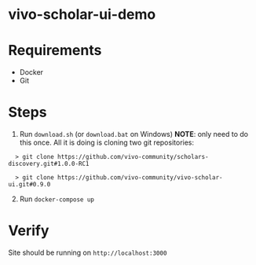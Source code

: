 # vivo-scholar-ui-demo

# Requirements

* Docker
* Git

# Steps
1. Run `download.sh` (or `download.bat` on Windows) **NOTE**: only need to do this once.  All it is doing is cloning two git repositories:


```shell
  > git clone https://github.com/vivo-community/scholars-discovery.git#1.0.0-RC1

  > git clone https://github.com/vivo-community/vivo-scholar-ui.git#0.9.0

```



2. Run `docker-compose up`

# Verify

Site should be running on `http://localhost:3000`

